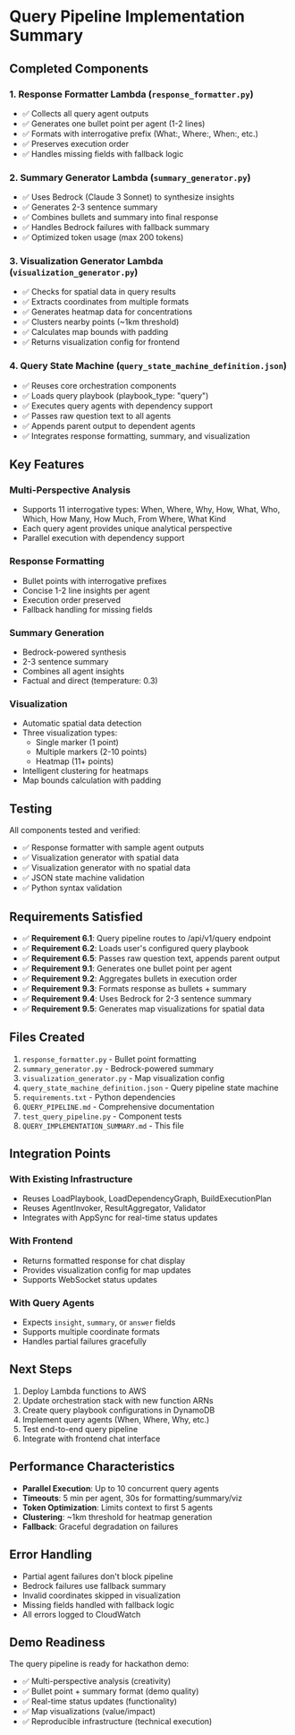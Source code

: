 # Query Pipeline Implementation Summary

## Completed Components

### 1. Response Formatter Lambda (`response_formatter.py`)
- ✅ Collects all query agent outputs
- ✅ Generates one bullet point per agent (1-2 lines)
- ✅ Formats with interrogative prefix (What:, Where:, When:, etc.)
- ✅ Preserves execution order
- ✅ Handles missing fields with fallback logic

### 2. Summary Generator Lambda (`summary_generator.py`)
- ✅ Uses Bedrock (Claude 3 Sonnet) to synthesize insights
- ✅ Generates 2-3 sentence summary
- ✅ Combines bullets and summary into final response
- ✅ Handles Bedrock failures with fallback summary
- ✅ Optimized token usage (max 200 tokens)

### 3. Visualization Generator Lambda (`visualization_generator.py`)
- ✅ Checks for spatial data in query results
- ✅ Extracts coordinates from multiple formats
- ✅ Generates heatmap data for concentrations
- ✅ Clusters nearby points (~1km threshold)
- ✅ Calculates map bounds with padding
- ✅ Returns visualization config for frontend

### 4. Query State Machine (`query_state_machine_definition.json`)
- ✅ Reuses core orchestration components
- ✅ Loads query playbook (playbook_type: "query")
- ✅ Executes query agents with dependency support
- ✅ Passes raw question text to all agents
- ✅ Appends parent output to dependent agents
- ✅ Integrates response formatting, summary, and visualization

## Key Features

### Multi-Perspective Analysis
- Supports 11 interrogative types: When, Where, Why, How, What, Who, Which, How Many, How Much, From Where, What Kind
- Each query agent provides unique analytical perspective
- Parallel execution with dependency support

### Response Formatting
- Bullet points with interrogative prefixes
- Concise 1-2 line insights per agent
- Execution order preserved
- Fallback handling for missing fields

### Summary Generation
- Bedrock-powered synthesis
- 2-3 sentence summary
- Combines all agent insights
- Factual and direct (temperature: 0.3)

### Visualization
- Automatic spatial data detection
- Three visualization types:
  - Single marker (1 point)
  - Multiple markers (2-10 points)
  - Heatmap (11+ points)
- Intelligent clustering for heatmaps
- Map bounds calculation with padding

## Testing

All components tested and verified:
- ✅ Response formatter with sample agent outputs
- ✅ Visualization generator with spatial data
- ✅ Visualization generator with no spatial data
- ✅ JSON state machine validation
- ✅ Python syntax validation

## Requirements Satisfied

- ✅ **Requirement 6.1**: Query pipeline routes to /api/v1/query endpoint
- ✅ **Requirement 6.2**: Loads user's configured query playbook
- ✅ **Requirement 6.5**: Passes raw question text, appends parent output
- ✅ **Requirement 9.1**: Generates one bullet point per agent
- ✅ **Requirement 9.2**: Aggregates bullets in execution order
- ✅ **Requirement 9.3**: Formats response as bullets + summary
- ✅ **Requirement 9.4**: Uses Bedrock for 2-3 sentence summary
- ✅ **Requirement 9.5**: Generates map visualizations for spatial data

## Files Created

1. `response_formatter.py` - Bullet point formatting
2. `summary_generator.py` - Bedrock-powered summary
3. `visualization_generator.py` - Map visualization config
4. `query_state_machine_definition.json` - Query pipeline state machine
5. `requirements.txt` - Python dependencies
6. `QUERY_PIPELINE.md` - Comprehensive documentation
7. `test_query_pipeline.py` - Component tests
8. `QUERY_IMPLEMENTATION_SUMMARY.md` - This file

## Integration Points

### With Existing Infrastructure
- Reuses LoadPlaybook, LoadDependencyGraph, BuildExecutionPlan
- Reuses AgentInvoker, ResultAggregator, Validator
- Integrates with AppSync for real-time status updates

### With Frontend
- Returns formatted response for chat display
- Provides visualization config for map updates
- Supports WebSocket status updates

### With Query Agents
- Expects `insight`, `summary`, or `answer` fields
- Supports multiple coordinate formats
- Handles partial failures gracefully

## Next Steps

1. Deploy Lambda functions to AWS
2. Update orchestration stack with new function ARNs
3. Create query playbook configurations in DynamoDB
4. Implement query agents (When, Where, Why, etc.)
5. Test end-to-end query pipeline
6. Integrate with frontend chat interface

## Performance Characteristics

- **Parallel Execution**: Up to 10 concurrent query agents
- **Timeouts**: 5 min per agent, 30s for formatting/summary/viz
- **Token Optimization**: Limits context to first 5 agents
- **Clustering**: ~1km threshold for heatmap generation
- **Fallback**: Graceful degradation on failures

## Error Handling

- Partial agent failures don't block pipeline
- Bedrock failures use fallback summary
- Invalid coordinates skipped in visualization
- Missing fields handled with fallback logic
- All errors logged to CloudWatch

## Demo Readiness

The query pipeline is ready for hackathon demo:
- ✅ Multi-perspective analysis (creativity)
- ✅ Bullet point + summary format (demo quality)
- ✅ Real-time status updates (functionality)
- ✅ Map visualizations (value/impact)
- ✅ Reproducible infrastructure (technical execution)
